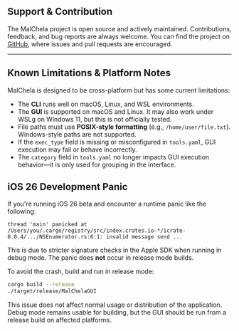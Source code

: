 ## Support & Contribution

The MalChela project is open source and actively maintained. Contributions, feedback, and bug reports are always welcome. You can find the project on [GitHub](https://github.com/dwmetz/MalChela), where issues and pull requests are encouraged.

---

## Known Limitations & Platform Notes

MalChela is designed to be cross-platform but has some current limitations:

- The **CLI** runs well on macOS, Linux, and WSL environments.
- The **GUI** is supported on macOS and Linux. It may also work under WSLg on Windows 11, but this is not officially tested.
- File paths must use **POSIX-style formatting** (e.g., `/home/user/file.txt`). Windows-style paths are not supported.
- If the `exec_type` field is missing or misconfigured in `tools.yaml`, GUI execution may fail or behave incorrectly.
- The `category` field in `tools.yaml` no longer impacts GUI execution behavior—it is only used for grouping in the interface.

## iOS 26 Development Panic

If you're running iOS 26 beta and encounter a runtime panic like the following:

```
thread 'main' panicked at /Users/you/.cargo/registry/src/index.crates.io-*/icrate-0.0.4/.../NSEnumerator.rs:6:1: invalid message send ...
```

This is due to stricter signature checks in the Apple SDK when running in debug mode. The panic does **not** occur in release mode builds.

To avoid the crash, build and run in release mode:

```bash
cargo build --release
./target/release/MalChelaGUI
```

This issue does not affect normal usage or distribution of the application. Debug mode remains usable for building, but the GUI should be run from a release build on affected platforms.
